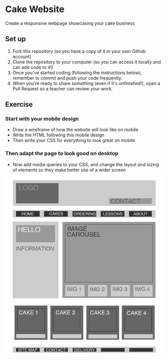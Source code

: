 # Cake Website

Create a responsive webpage showcasing your cake business

## Set up

1. Fork this repository (so you have a copy of it in your own Github account)
2. Clone the repository to your computer (so you can access it locally and can add code to it!)
3. Once you've started coding (following the instructions below), remember to commit and push your code frequently.
4. When you're ready to share something (even if it's unfinished!), open a Pull Request so a teacher can review your work.

## Exercise

### Start with your mobile design

- Draw a wireframe of how the website will look like on mobile
- Write the HTML following this mobile design
- Then write your CSS for everything to look great on mobile

### Then adapt the page to look good on desktop

- Now add media queries to your CSS, and change the layout and sizing of elements so they make better use of a wider screen

![Wireframe for inspiration:](./images/mums-w-frame.jpg)
